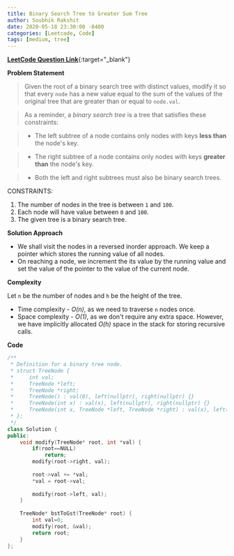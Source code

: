 ```yaml
---
title: Binary Search Tree to Greater Sum Tree
author: Soubhik Rakshit
date: 2020-05-18 23:30:00 -0400
categories: [Leetcode, Code]
tags: [medium, tree]
---
```


[**LeetCode Question Link**](https://leetcode.com/problems/binary-search-tree-to-greater-sum-tree/){:target="_blank"}

**Problem Statement**

> Given the root of a binary search tree with distinct values, modify it so that every `node` has a new value equal to the sum of the values of the original tree that are greater than or equal to `node.val`.

> As a reminder, a _binary search tree_ is a tree that satisfies these constraints:

> * The left subtree of a node contains only nodes with keys **less than** the node's key.

> * The right subtree of a node contains only nodes with keys **greater than** the node's key.

> * Both the left and right subtrees must also be binary search trees. 

CONSTRAINTS:

1. The number of nodes in the tree is between `1` and `100`.
2. Each node will have value between `0` and `100`.
3. The given tree is a binary search tree.

**Solution Approach**

* We shall visit the nodes in a reversed inorder approach. We keep a pointer which stores the running value of all nodes.
* On reaching a node, we increment the its value by the running value and set the value of the pointer to the value of the current node.

**Complexity**

Let `n` be the number of nodes and `h` be the height of the tree.
* Time complexity - _O(n)_, as we need to traverse `n` nodes once.
* Space complexity - _O(1)_, as we don't require any extra space. However, we have implicitly allocated _O(h)_ space in the stack for storing recursive calls.

**Code**

```c++
/**
 * Definition for a binary tree node.
 * struct TreeNode {
 *     int val;
 *     TreeNode *left;
 *     TreeNode *right;
 *     TreeNode() : val(0), left(nullptr), right(nullptr) {}
 *     TreeNode(int x) : val(x), left(nullptr), right(nullptr) {}
 *     TreeNode(int x, TreeNode *left, TreeNode *right) : val(x), left(left), right(right) {}
 * };
 */
class Solution {
public:
    void modify(TreeNode* root, int *val) {
        if(root==NULL)
            return;
        modify(root->right, val);
        
        root->val += *val;
        *val = root->val;
        
        modify(root->left, val);
    }
    
    TreeNode* bstToGst(TreeNode* root) {
        int val=0;
        modify(root, &val);
        return root;
    }
};
```